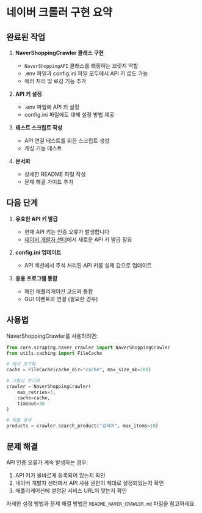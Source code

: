 # 네이버 크롤러 구현 요약

## 완료된 작업

1. **NaverShoppingCrawler 클래스 구현**
   - `NaverShoppingAPI` 클래스를 래핑하는 브릿지 역할
   - .env 파일과 config.ini 파일 모두에서 API 키 로드 가능
   - 에러 처리 및 로깅 기능 추가

2. **API 키 설정**
   - .env 파일에 API 키 설정
   - config.ini 파일에도 대체 설정 방법 제공

3. **테스트 스크립트 작성**
   - API 연결 테스트를 위한 스크립트 생성
   - 캐싱 기능 테스트

4. **문서화**
   - 상세한 README 파일 작성
   - 문제 해결 가이드 추가

## 다음 단계

1. **유효한 API 키 발급**
   - 현재 API 키는 인증 오류가 발생합니다
   - [네이버 개발자 센터](https://developers.naver.com)에서 새로운 API 키 발급 필요

2. **config.ini 업데이트**
   - API 섹션에서 주석 처리된 API 키를 실제 값으로 업데이트

3. **응용 프로그램 통합**
   - 메인 애플리케이션 코드와 통합
   - GUI 이벤트와 연결 (필요한 경우)

## 사용법

NaverShoppingCrawler를 사용하려면:

```python
from core.scraping.naver_crawler import NaverShoppingCrawler
from utils.caching import FileCache

# 캐시 초기화
cache = FileCache(cache_dir="cache", max_size_mb=100)

# 크롤러 초기화
crawler = NaverShoppingCrawler(
    max_retries=3,
    cache=cache,
    timeout=30
)

# 제품 검색
products = crawler.search_product("검색어", max_items=10)
```

## 문제 해결

API 인증 오류가 계속 발생하는 경우:

1. API 키가 올바르게 등록되어 있는지 확인
2. 네이버 개발자 센터에서 API 사용 권한이 제대로 설정되었는지 확인
3. 애플리케이션에 설정된 서비스 URL이 맞는지 확인

자세한 설정 방법과 문제 해결 방법은 `README_NAVER_CRAWLER.md` 파일을 참고하세요. 